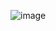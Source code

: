 ![image](https://user-images.githubusercontent.com/37501487/205096648-41b55bfb-fd5c-43de-9ad9-fdc05630579b.png)
